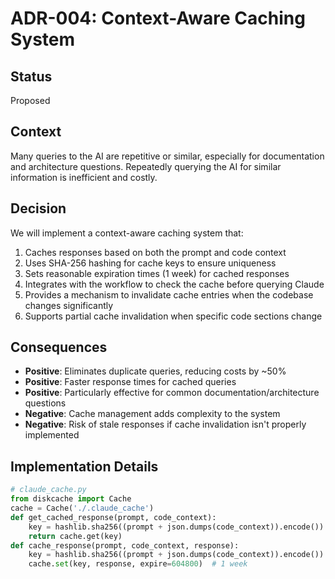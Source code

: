 # ADR-004: Context-Aware Caching System

## Status
Proposed

## Context
Many queries to the AI are repetitive or similar, especially for documentation and architecture questions. Repeatedly querying the AI for similar information is inefficient and costly.

## Decision
We will implement a context-aware caching system that:
1. Caches responses based on both the prompt and code context
2. Uses SHA-256 hashing for cache keys to ensure uniqueness
3. Sets reasonable expiration times (1 week) for cached responses
4. Integrates with the workflow to check the cache before querying Claude
5. Provides a mechanism to invalidate cache entries when the codebase changes significantly
6. Supports partial cache invalidation when specific code sections change

## Consequences
- **Positive**: Eliminates duplicate queries, reducing costs by ~50%
- **Positive**: Faster response times for cached queries
- **Positive**: Particularly effective for common documentation/architecture questions
- **Negative**: Cache management adds complexity to the system
- **Negative**: Risk of stale responses if cache invalidation isn't properly implemented

## Implementation Details
```python
# claude_cache.py  
from diskcache import Cache  
cache = Cache('./.claude_cache')  
def get_cached_response(prompt, code_context):  
    key = hashlib.sha256((prompt + json.dumps(code_context)).encode()).hexdigest()  
    return cache.get(key)  
def cache_response(prompt, code_context, response):  
    key = hashlib.sha256((prompt + json.dumps(code_context)).encode()).hexdigest()  
    cache.set(key, response, expire=604800)  # 1 week
``` 